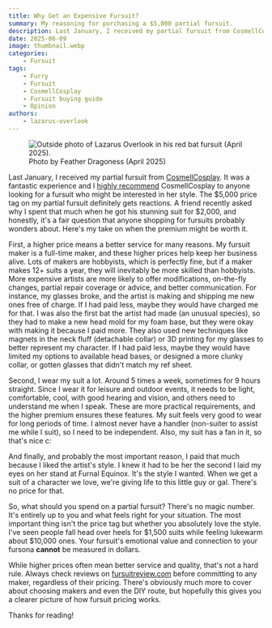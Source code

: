 ```yaml
---
title: Why Get an Expensive Fursuit?
summary: My reasoning for purchasing a $5,000 partial fursuit.
description: Last January, I received my partial fursuit from CosmellCosplay. Its $5,000 price tag definitely gets reactions. A friend recently asked why I spent that much when he got his stunning suit for $2,000, and honestly, it's a fair question that anyone shopping for fursuits probably wonders about. Here's my take on when the premium might be worth it.
date: 2025-06-09
image: thumbnail.webp
categories:
    - Fursuit
tags:
    - Furry
    - Fursuit
    - CosmellCosplay
    - Fursuit buying guide
    - Opinion
authors:
    - lazarus-overlook
---
```


<div class="flex justify-center">
	<figure class="m-0">
		<img style="max-height: 800px;" class="my-0 rounded-md medium-zoom-image" loading="lazy" src="/posts/expensive-fursuit/fursuit.webp" alt="Outside photo of Lazarus Overlook in his red bat fursuit (April 2025).">
		<figcaption>Photo by Feather Dragoness (April 2025)</figcaption>
	</figure>
</div>

Last January, I received my partial fursuit from [CosmellCosplay](https://www.cosmellcosplay.com/). It was a fantastic experience and I [highly recommend](https://fursuitreview.com/r/yes-lazarus-overlook-the-bat-partial-by-cosmell-cosplay/) CosmellCosplay to anyone looking for a fursuit who might be interested in her style. The $5,000 price tag on my partial fursuit definitely gets reactions. A friend recently asked why I spent that much when he got his stunning suit for $2,000, and honestly, it's a fair question that anyone shopping for fursuits probably wonders about. Here's my take on when the premium might be worth it.

First, a higher price means a better service for many reasons. My fursuit maker is a full-time maker, and these higher prices help keep her business alive. Lots of makers are hobbyists, which is perfectly fine, but if a maker makes 12+ suits a year, they will inevitably be more skilled than hobbyists. More expensive artists are more likely to offer modifications, on-the-fly changes, partial repair coverage or advice, and better communication. For instance, my glasses broke, and the artist is making and shipping me new ones free of charge. If I had paid less, maybe they would have charged me for that. I was also the first bat the artist had made (an unusual species), so they had to make a new head mold for my foam base, but they were okay with making it because I paid more. They also used new techniques like magnets in the neck fluff (detachable collar) or 3D printing for my glasses to better represent my character. If I had paid less, maybe they would have limited my options to available head bases, or designed a more clunky collar, or gotten glasses that didn't match my ref sheet.

Second, I wear my suit a lot. Around 5 times a week, sometimes for 9 hours straight. Since I wear it for leisure and outdoor events, it needs to be light, comfortable, cool, with good hearing and vision, and others need to understand me when I speak. These are more practical requirements, and the higher premium ensures these features. My suit feels very good to wear for long periods of time. I almost never have a handler (non-suiter to assist me while I suit), so I need to be independent. Also, my suit has a fan in it, so that's nice c:

And finally, and probably the most important reason, I paid that much because I liked the artist's style. I knew it had to be her the second I laid my eyes on her stand at Furnal Equinox. It's the style I wanted. When we get a suit of a character we love, we're giving life to this little guy or gal. There's no price for that.

So, what should you spend on a partial fursuit? There's no magic number. It's entirely up to you and what feels right for your situation. The most important thing isn't the price tag but whether you absolutely love the style. I've seen people fall head over heels for $1,500 suits while feeling lukewarm about $10,000 ones. Your fursuit's emotional value and connection to your fursona **cannot** be measured in dollars.

While higher prices often mean better service and quality, that's not a hard rule. Always check reviews on [fursuitreview.com](https://fursuitreview.com/) before committing to any maker, regardless of their pricing. There's obviously much more to cover about choosing makers and even the DIY route, but hopefully this gives you a clearer picture of how fursuit pricing works.

Thanks for reading!
